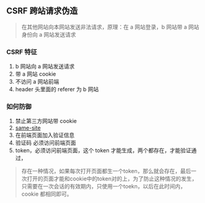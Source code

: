 ## CSRF 跨站请求伪造

> 在其他网站向本网站发送非法请求，原理：在 a 网站登录，b 网站带 a 网站身份向 a 网站发送请求

### CSRF 特征

1. b 网站向 a 网站发送请求
2. 带 a 网站 cookie
3. 不访问 a 网站前端
4. header 头里面的 referer 为 b 网站

### 如何防御

1. 禁止第三方网站带 cookie
2. [same-site](https://developer.mozilla.org/zh-CN/docs/Web/HTTP/Headers/Set-Cookie)
3. 在前端页面加入验证信息
4. 验证码 必须访问前端页面
5. token，必须访问前端页面，这个 token 才能生成，两个都存在，才能验证通过，
> 存在一种情况，如果每次打开页面都生一个token，那么就会存在，最后一次打开的页面才能和cookie中的token对的上，为了防止这种情况的发生，只需要在一次会话的有效期内，只使用一个toekn，以后在此时间内，cookie 都相同即可。

